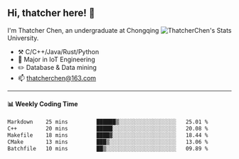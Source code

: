 ## Hi, thatcher here! :wave:

<img align="right" src="https://github-readme-stats.vercel.app/api?username=thatcherchen&title_color=333&text_color=777" alt="ThatcherChen's Stats" >

I'm Thatcher Chen, an undergraduate at Chongqing University.

- :hammer_and_pick:  C/C++/Java/Rust/Python
- :seedling:  Major in IoT Engineering
- :pencil2:  Database & Data mining
- :mailbox: thatcherchen@163.com

---

#### :bar_chart: Weekly Coding Time

<!--START_SECTION:waka-->

```txt
Markdown    25 mins         ██████▒░░░░░░░░░░░░░░░░░░   25.01 %
C++         20 mins         █████░░░░░░░░░░░░░░░░░░░░   20.08 %
Makefile    18 mins         ████▓░░░░░░░░░░░░░░░░░░░░   18.44 %
CMake       13 mins         ███▒░░░░░░░░░░░░░░░░░░░░░   13.06 %
Batchfile   10 mins         ██▒░░░░░░░░░░░░░░░░░░░░░░   09.89 %
```

<!--END_SECTION:waka-->
